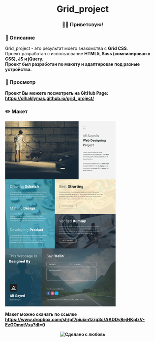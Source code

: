 <div align="center">
   <h1>Grid_project</h1>
</div>

<h3 align="center">👋🏼 Приветсвую!</h3>


### 📜 Описание  
Grid_project - это результат моего знакомства с <strong>Grid CSS</strong>.<br> 
Проект разработан с использование <strong>HTML5<strong>, <strong>Sass</strong> (компилирован в <strong>CSS</strong>), <strong>JS</strong> и <strong>jQuery</strong>.<br>
Проект был разработан по макету и адаптирован под разные устройства.


### 📸 Просмотр 
Проект Вы можете посмотреть на GitHub Page:<br> 
https://olhaklymas.github.io/grid_project/


### ✏️ Макет
<img src="img/alisayed.png" height="600px">

Макет можно скачать по ссылке<br> 
https://www.dropbox.com/sh/pf7piuixn1zzg3c/AADDyRejHKplzV-EzGOmxtVxa?dl=0


<div align="center">
    <img src="https://img.shields.io/badge/%D0%A1%D0%B4%D0%B5%D0%BB%D0%B0%D0%BD%D0%BE%20%D1%81-%F0%9F%96%A4-red.svg?longCache=true&style=for-the-badge&colorA=000&colorB=fedcba"
      alt="Сделано с любовь" />
</div>
